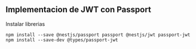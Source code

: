 ## Implementacion de JWT con Passport

Instalar librerias

```
npm install --save @nestjs/passport passport @nestjs/jwt passport-jwt
npm install --save-dev @types/passport-jwt
```